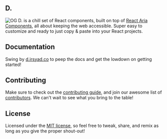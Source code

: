 ## D.

![OG](https://d.irsyad.co/opengraph-image.png)
D. is a chill set of React components, built on top of [React Aria Components](https://react-spectrum.adobe.com/react-aria/getting-started.html), all about keeping the web accessible. Super easy to customize and ready to just copy & paste into your React projects.

## Documentation
Swing by [d.irsyad.co](https://d.irsyad.co/docs/getting-started/introduction) to peep the docs and get the lowdown on getting started!

## Contributing

Make sure to check out the [contributing guide](https://d.irsyad.co/docs/prologue/contribution-guide), and join our awesome list of [contributors](https://github.com/irsyadadl/d./graphs/contributors). We can't wait to see what you bring to the table!

## License
Licensed under the [MIT license](https://github.com/irsyadadl/d./blob/main/LICENSE), so feel free to tweak, share, and remix as long as you give the proper shout-out!
